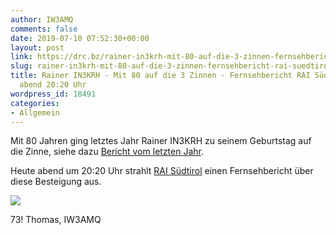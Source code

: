 ```yaml
---
author: IW3AMQ
comments: false
date: 2019-07-10 07:52:30+00:00
layout: post
link: https://drc.bz/rainer-in3krh-mit-80-auf-die-3-zinnen-fernsehbericht-rai-suedtirol-heute-abend-2020-uhr/
slug: rainer-in3krh-mit-80-auf-die-3-zinnen-fernsehbericht-rai-suedtirol-heute-abend-2020-uhr
title: Rainer IN3KRH - Mit 80 auf die 3 Zinnen - Fernsehbericht RAI Südtirol, heute
  abend 20:20 Uhr
wordpress_id: 18491
categories:
- Allgemein
---
```





Mit 80 Jahren ging letztes Jahr Rainer IN3KRH zu seinem Geburtstag auf die Zinne, siehe dazu [Bericht vom letzten Jahr](https://drc.bz/in3krh-reiner-mit-80-jahren-auf-die-grosse-zinne/).







Heute abend um 20:20 Uhr strahlt [RAI Südtirol](http://www.raisudtirol.rai.it/de/) einen Fernsehbericht über diese Besteigung aus.





![](https://drc.bz/wp-content/uploads/2019/07/Rainer-IN3KRH-1024x697.jpg)





73! Thomas, IW3AMQ  





